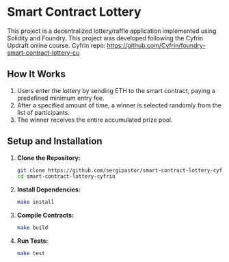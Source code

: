 # Smart Contract Lottery

This project is a decentralized lottery/raffle application implemented using Solidity and Foundry. This project was developed following the Cyfrin Updraft online course.
Cyfrin repo: https://github.com/Cyfrin/foundry-smart-contract-lottery-cu

## How It Works

1. Users enter the lottery by sending ETH to the smart contract, paying a predefined minimum entry fee.
2. After a specified amount of time, a winner is selected randomly from the list of participants.
3. The winner receives the entire accumulated prize pool.

## Setup and Installation

1. **Clone the Repository:**

   ```bash
   git clone https://github.com/sergipastor/smart-contract-lottery-cyfrin.git
   cd smart-contract-lottery-cyfrin
   ```

2. **Install Dependencies:**

   ```bash
   make install
   ```

3. **Compile Contracts:**

   ```bash
   make build
   ```

4. **Run Tests:**

   ```bash
   make test
   ```
